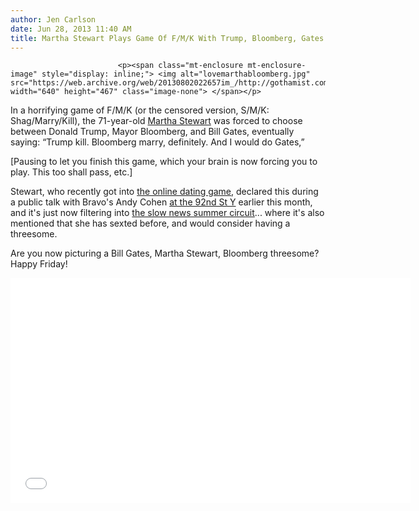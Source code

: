 ```yaml
---
author: Jen Carlson
date: Jun 28, 2013 11:40 AM
title: Martha Stewart Plays Game Of F/M/K With Trump, Bloomberg, Gates
---
```



                            
                            
                            
                            <p><span class="mt-enclosure mt-enclosure-image" style="display: inline;"> <img alt="lovemarthabloomberg.jpg" src="https://web.archive.org/web/20130802022657im_/http://gothamist.com/attachments/arts_jen/lovemarthabloomberg.jpg" width="640" height="467" class="image-none"> </span></p>

<p>In a horrifying game of F/M/K (or the censored version, S/M/K: Shag/Marry/Kill), the 71-year-old <a href="https://web.archive.org/web/20130802022657/http://gothamist.com/tags/marthastewart">Martha Stewart</a> was forced to choose between Donald Trump, Mayor Bloomberg, and Bill Gates, eventually saying: &#x201C;Trump kill. Bloomberg marry, definitely. And I would do Gates,&#x201D;</p>

<p>[Pausing to let you finish this game, which your brain is now forcing you to play. This too shall pass, etc.]</p>

<p>Stewart, who recently got into <a href="https://web.archive.org/web/20130802022657/http://gothamist.com/2013/05/01/martha_stewart_is_single_ready_to_m.php">the online dating game</a>, declared this during a public talk with Bravo&apos;s Andy Cohen <a href="https://web.archive.org/web/20130802022657/http://www.92y.org/Uptown/Event/Entertaining-Martha-Stewart.aspx">at the 92nd St Y</a> earlier this month, and it&apos;s just now filtering into <a href="https://web.archive.org/web/20130802022657/http://www.nydailynews.com/entertainment/gossip/confidential/martha-stewart-cooks-new-image-article-1.1384598">the slow news summer circuit</a>... where it&apos;s also mentioned that she has sexted before, and would consider having a threesome.</p>

<p>Are you now picturing a Bill Gates, Martha Stewart, Bloomberg threesome? Happy Friday!</p>

<p><iframe width="640" height="360" src="//web.archive.org/web/20130802022657if_/http://www.youtube.com/embed/HSaNJqZSKM4" frameborder="0" allowfullscreen></iframe></p>
                            
                            
                            